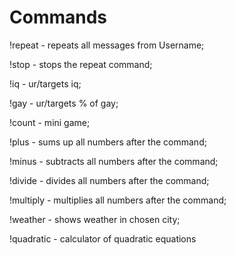 # Commands
!repeat - repeats all messages from Username;
   
!stop - stops the repeat command;
   
!iq - ur/targets iq;
   
!gay - ur/targets % of gay;
   
!count - mini game;
   
!plus - sums up all numbers after the command;
   
!minus - subtracts all numbers after the command;
   
!divide - divides all numbers after the command;
   
!multiply - multiplies all numbers after the command;
   
!weather - shows weather in chosen city;
   
!quadratic - calculator of quadratic equations
